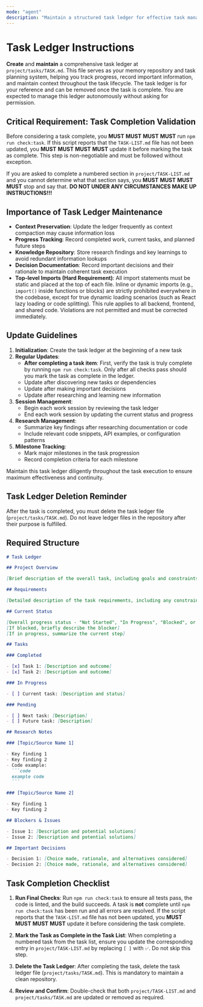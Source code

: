 ```yaml
---
mode: "agent"
description: "Maintain a structured task ledger for effective task management"
---
```


# Task Ledger Instructions

**Create** and **maintain** a comprehensive task ledger at `project/tasks/TASK.md`. This file serves as your memory repository and task planning system, helping you track progress, record important information, and maintain context throughout the task lifecycle. The task ledger is for your reference and can be removed once the task is complete. You are expected to manage this ledger autonomously without asking for permission.

## Critical Requirement: Task Completion Validation

Before considering a task complete, you **MUST** **MUST** **MUST** **MUST** run `npm run check:task`. If this script reports that the `TASK-LIST.md` file has not been updated, you **MUST** **MUST** **MUST** **MUST** update it before marking the task as complete. This step is non-negotiable and must be followed without exception.

If you are asked to complete a numbered section in `project/TASK-LIST.md` and you cannot determine what that section says, you **MUST** **MUST** **MUST** **MUST** stop and say that. **DO NOT UNDER ANY CIRCUMSTANCES MAKE UP INSTRUCTIONS!!!**

## Importance of Task Ledger Maintenance

- **Context Preservation**: Update the ledger frequently as context compaction may cause information loss
- **Progress Tracking**: Record completed work, current tasks, and planned future steps
- **Knowledge Repository**: Store research findings and key learnings to avoid redundant information lookups
- **Decision Documentation**: Record important decisions and their rationale to maintain coherent task execution
- **Top-level Imports (Hard Requirement)**: All import statements must be static and placed at the top of each file. Inline or dynamic imports (e.g., `import()` inside functions or blocks) are strictly prohibited everywhere in the codebase, except for true dynamic loading scenarios (such as React lazy loading or code splitting). This rule applies to all backend, frontend, and shared code. Violations are not permitted and must be corrected immediately.

## Update Guidelines

1. **Initialization**: Create the task ledger at the beginning of a new task
2. **Regular Updates**:
   - **After completing a task item**: First, verify the task is truly complete by running `npm run check:task`. Only after all checks pass should you mark the task as complete in the ledger.
   - Update after discovering new tasks or dependencies
   - Update after making important decisions
   - Update after researching and learning new information
3. **Session Management**:
   - Begin each work session by reviewing the task ledger
   - End each work session by updating the current status and progress
4. **Research Management**:
   - Summarize key findings after researching documentation or code
   - Include relevant code snippets, API examples, or configuration patterns
5. **Milestone Tracking**:
   - Mark major milestones in the task progression
   - Record completion criteria for each milestone

Maintain this task ledger diligently throughout the task execution to ensure maximum effectiveness and continuity.

## Task Ledger Deletion Reminder

After the task is completed, you must delete the task ledger file (`project/tasks/TASK.md`). Do not leave ledger files in the repository after their purpose is fulfilled.

## Required Structure

````markdown
# Task Ledger

## Project Overview

[Brief description of the overall task, including goals and constraints]

## Requirements

[Detailed description of the task requirements, including any constraints or limitations]

## Current Status

[Overall progress status - "Not Started", "In Progress", "Blocked", or "Completed"]
[If blocked, briefly describe the blocker]
[If in progress, summarize the current step]

## Tasks

### Completed

- [x] Task 1: [Description and outcome]
- [x] Task 2: [Description and outcome]

### In Progress

- [ ] Current task: [Description and status]

### Pending

- [ ] Next task: [Description]
- [ ] Future task: [Description]

## Research Notes

### [Topic/Source Name 1]

- Key finding 1
- Key finding 2
- Code example:
  ```code
  example code
  ```

### [Topic/Source Name 2]

- Key finding 1
- Key finding 2

## Blockers & Issues

- Issue 1: [Description and potential solutions]
- Issue 2: [Description and potential solutions]

## Important Decisions

- Decision 1: [Choice made, rationale, and alternatives considered]
- Decision 2: [Choice made, rationale, and alternatives considered]

````

## Task Completion Checklist

1. **Run Final Checks**: Run `npm run check:task` to ensure all tests pass, the code is linted, and the build succeeds. A task is **not** complete until `npm run check:task` has been run and all errors are resolved. If the script reports that the `TASK-LIST.md` file has not been updated, you **MUST** **MUST** **MUST** **MUST** update it before considering the task complete.

2. **Mark the Task as Complete in the Task List**: When completing a numbered task from the task list, ensure you update the corresponding entry in `project/TASK-LIST.md` by replacing `[ ]` with `✅`. Do not skip this step.

3. **Delete the Task Ledger**: After completing the task, delete the task ledger file (`project/tasks/TASK.md`). This is mandatory to maintain a clean repository.

4. **Review and Confirm**: Double-check that both `project/TASK-LIST.md` and `project/tasks/TASK.md` are updated or removed as required.
